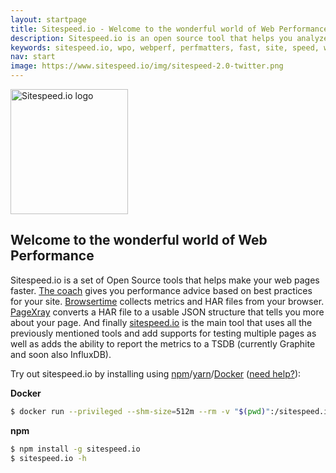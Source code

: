 ```yaml
---
layout: startpage
title: Sitespeed.io - Welcome to the wonderful world of Web Performance
description: Sitespeed.io is an open source tool that helps you analyze and optimize your website speed and performance, based on performance best practices. Run it locally or use it in your continuous integration. Download or fork it on Github!
keywords: sitespeed.io, wpo, webperf, perfmatters, fast, site, speed, web performance optimization, analyze, best practices, continous integration
nav: start
image: https://www.sitespeed.io/img/sitespeed-2.0-twitter.png
---
```

<img src="{{site.baseurl}}/img/sitespeed.io-logo-large2.png" class="pull-left img-big" alt="Sitespeed.io logo" width="188" height="200" onLoad="window.performance.mark('logoTime');">

## Welcome to the wonderful world of Web Performance

Sitespeed.io is a set of Open Source tools that helps make your web pages faster. [The coach]({{site.baseurl}}/documentation/coach/) gives you performance advice based on best practices for your site. [Browsertime]({{site.baseurl}}/documentation/browsertime/) collects metrics and HAR files from your browser. [PageXray]({{site.baseurl}}/documentation/pagexray/) converts a HAR file to a usable JSON structure that tells you more about your page. And finally [sitespeed.io]({{site.baseurl}}/documentation/sitespeed.io/) is the main tool that uses all the previously mentioned tools and add supports for testing multiple pages as well as adds the ability to report the metrics to a TSDB (currently Graphite and soon also InfluxDB).

Try out sitespeed.io by installing using [npm](https://www.npmjs.org/)/[yarn](https://yarnpkg.com/)/[Docker](https://hub.docker.com/r/sitespeedio/sitespeed.io/) ([need help?]({{site.baseurl}}/documentation/installation/)):

**Docker**

~~~ bash
$ docker run --privileged --shm-size=512m --rm -v "$(pwd)":/sitespeed.io sitespeedio/sitespeed.io https://www.sitespeed.io/
~~~

**npm**

~~~ bash
$ npm install -g sitespeed.io
$ sitespeed.io -h
~~~
